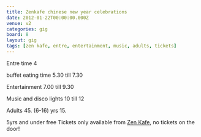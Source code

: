 ```yaml
---
title: Zenkafe chinese new year celebrations
date: 2012-01-22T00:00:00.000Z
venue: v2
categories: gig
board: 8
layout: gig
tags: [zen kafe, entre, entertainment, music, adults, tickets]
---
```

Entre time 4

buffet eating time 5.30 till 7.30

Entertainment 7.00 till 9.30

Music and disco lights 10 till 12

Adults 45.  (6-16) yrs 15. 

5yrs and under free
Tickets only available from <a href="/wiki/zen+kafe">Zen Kafe</a>, no tickets on the door!